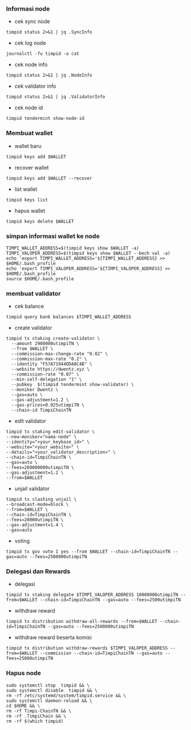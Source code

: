 ### Informasi node
* cek sync node
```
timpid status 2>&1 | jq .SyncInfo
```
* cek log node
```
journalctl -fu timpid -o cat
```
* cek node info
```
timpid status 2>&1 | jq .NodeInfo
```
* cek validator info
```
timpid status 2>&1 | jq .ValidatorInfo
```
* cek node id
```
timpid tendermint show-node-id
```
### Membuat wallet
* wallet baru
```
timpid keys add $WALLET
```
* recover wallet
```
timpid keys add $WALLET --recover
```
* list wallet
```
timpid keys list
```
* hapus wallet
```
timpid keys delete $WALLET
```
### simpan informasi wallet ke node
```
TIMPI_WALLET_ADDRESS=$(timpid keys show $WALLET -a)
TIMPI_VALOPER_ADDRESS=$(timpid keys show $WALLET --bech val -a)
echo 'export TIMPI_WALLET_ADDRESS='${TIMPI_WALLET_ADDRESS} >> $HOME/.bash_profile
echo 'export TIMPI_VALOPER_ADDRESS='${TIMPI_VALOPER_ADDRESS} >> $HOME/.bash_profile
source $HOME/.bash_profile
```

### membuat validator
* cek balance 
```
timpid query bank balances $TIMPI_WALLET_ADDRESS
```
* create validator
```
timpid tx staking create-validator \
  --amount 2900000utimpiTN \
  --from $WALLET \
  --commission-max-change-rate "0.02" \
  --commission-max-rate "0.2" \
  --identity "F57A71944DDA8C4B" \
  --website https://dwentz.xyz \
  --commission-rate "0.07" \
  --min-self-delegation "1" \
  --pubkey  $(timpid tendermint show-validator) \
  --moniker Dwentz \
  --gas=auto \
  --gas-adjustment=1.2 \
  --gas-prices=0.025utimpiTN \
  --chain-id TimpiChainTN
  ```
  * edit validator
  ```
  timpid tx staking edit-validator \
  --new-moniker="nama-node" \
  --identity="<your_keybase_id>" \
  --website="<your_website>" \
  --details="<your_validator_description>" \
  --chain-id=TimpiChainTN \
  --gas=auto \
  --fees=260000000utimpiTN \
  --gas-adjustment=1.2 \
  --from=$WALLET
  ```
  * unjail validator
  ```
  timpid tx slashing unjail \
  --broadcast-mode=block \
  --from=$WALLET \
  --chain-id=TimpiChainTN \
  --fees=20000utimpiTN \
  --gas-adjustment=1.4 \
  --gas=auto
  ```
  * voting
  ```
  timpid tx gov vote 1 yes --from $WALLET --chain-id=TimpiChainTN --gas=auto --fees=2500000utimpiTN
  ```
  ### Delegasi dan Rewards
* delegasi
```
timpid tx staking delegate $TIMPI_VALOPER_ADDRESS 10000000utimpiTN --from=$WALLET --chain-id=TimpiChainTN --gas=auto --fees=2500utimpiTN

```
* withdraw reward
```
timpid tx distribution withdraw-all-rewards --from=$WALLET --chain-id=TimpiChainTN --gas=auto --fees=2500000utimpiTN
```
* withdraw reward beserta komisi
```
timpid tx distribution withdraw-rewards $TIMPI_VALOPER_ADDRESS --from=$WALLET --commission --chain-id=TimpiChainTN --gas=auto --fees=25000utimpiTN
```
### Hapus node
```
sudo systemctl stop  timpid && \
sudo systemctl disable  timpid && \
rm -rf /etc/systemd/system/timpid.service && \
sudo systemctl daemon-reload && \
cd $HOME && \
rm -rf Timpi-ChainTN && \
rm -rf .TimpiChain && \
rm -rf $(which timpid)
```
